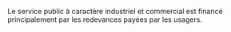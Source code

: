 Le service public à caractère industriel et commercial est financé principalement par les redevances payées par les usagers.